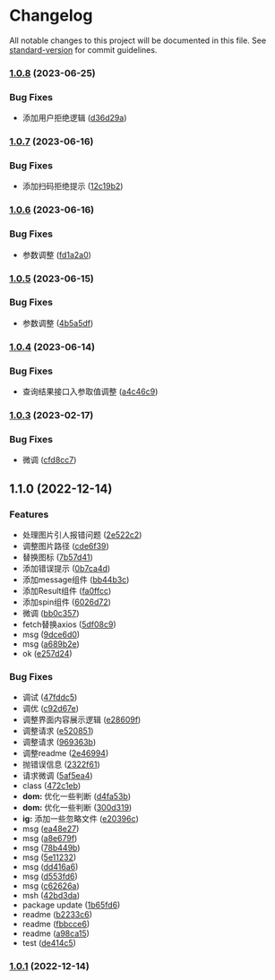 # Changelog

All notable changes to this project will be documented in this file. See [standard-version](https://github.com/conventional-changelog/standard-version) for commit guidelines.

### [1.0.8](https://github.com/trustasia-com/wekey-react/compare/v1.0.7...v1.0.8) (2023-06-25)


### Bug Fixes

* 添加用户拒绝逻辑 ([d36d29a](https://github.com/trustasia-com/wekey-react/commit/d36d29ae87225ff065d368eaf16fa82adc42345c))

### [1.0.7](https://github.com/trustasia-com/wekey-react/compare/v1.0.6...v1.0.7) (2023-06-16)


### Bug Fixes

* 添加扫码拒绝提示 ([12c19b2](https://github.com/trustasia-com/wekey-react/commit/12c19b245f8d36756f0bdc9d896de785e4216460))

### [1.0.6](https://github.com/trustasia-com/wekey-react/compare/v1.0.5...v1.0.6) (2023-06-16)


### Bug Fixes

* 参数调整 ([fd1a2a0](https://github.com/trustasia-com/wekey-react/commit/fd1a2a0582ae2698b06a663a04318b7452a4f5ce))

### [1.0.5](https://github.com/trustasia-com/wekey-react/compare/v1.0.4...v1.0.5) (2023-06-15)


### Bug Fixes

* 参数调整 ([4b5a5df](https://github.com/trustasia-com/wekey-react/commit/4b5a5df620b3ffd452c6aa8e7e7a65fe762c7ccb))

### [1.0.4](https://github.com/trustasia-com/wekey-react/compare/v1.0.3...v1.0.4) (2023-06-14)


### Bug Fixes

* 查询结果接口入参取值调整 ([a4c46c9](https://github.com/trustasia-com/wekey-react/commit/a4c46c911d3a406136a0eaca8862574af63b6c79))

### [1.0.3](https://github.com/trustasia-com/wekey-react/compare/v1.0.2...v1.0.3) (2023-02-17)


### Bug Fixes

* 微调 ([cfd8cc7](https://github.com/trustasia-com/wekey-react/commit/cfd8cc70a0c0a19544b9953a99e95b7611cc1139))

## 1.1.0 (2022-12-14)


### Features

* 处理图片引人报错问题 ([2e522c2](https://github.com/trustasia-com/wekey-react/commit/2e522c2af77fcccd1921fe9780cf7ded5a3aafc5))
* 调整图片路径 ([cde6f39](https://github.com/trustasia-com/wekey-react/commit/cde6f39628288be14ead9f99bf004dc168709fa9))
* 替换图标 ([7b57d41](https://github.com/trustasia-com/wekey-react/commit/7b57d41b2e186e9ccffb1436d1ffce365cf915af))
* 添加错误提示 ([0b7ca4d](https://github.com/trustasia-com/wekey-react/commit/0b7ca4d1915e813debeeaffc0796dc63443c2445))
* 添加message组件 ([bb44b3c](https://github.com/trustasia-com/wekey-react/commit/bb44b3cad22e44d2c5a2a76e9ccf56ddd28dd385))
* 添加Result组件 ([fa0ffcc](https://github.com/trustasia-com/wekey-react/commit/fa0ffccbbaf4ae8a5c4b783d7bc46c5a7c9e7104))
* 添加spin组件 ([6026d72](https://github.com/trustasia-com/wekey-react/commit/6026d72baa9061f338dfad90dd7f18bb6d52194a))
* 微调 ([bb0c357](https://github.com/trustasia-com/wekey-react/commit/bb0c35711bbd2e3fc87f99e53221fa6c391fbdd1))
* fetch替换axios ([5df08c9](https://github.com/trustasia-com/wekey-react/commit/5df08c924188acaae58c33fd046416626e2ada32))
* msg ([9dce6d0](https://github.com/trustasia-com/wekey-react/commit/9dce6d02d4df4f5a4e48311a05c56ab5ae25ab0a))
* msg ([a689b2e](https://github.com/trustasia-com/wekey-react/commit/a689b2e9e7075f197d980658b1dbae1e76ab9e1a))
* ok ([e257d24](https://github.com/trustasia-com/wekey-react/commit/e257d24f4dbd054fac9a6a8bb37c08214509a84a))


### Bug Fixes

* 调试 ([47fddc5](https://github.com/trustasia-com/wekey-react/commit/47fddc5534ddad5eb75e12a8b488cbc8a28f48e9))
* 调优 ([c92d67e](https://github.com/trustasia-com/wekey-react/commit/c92d67ea6ee4ae6eecbbe85b4a49c09cc066fa07))
* 调整界面内容展示逻辑 ([e28609f](https://github.com/trustasia-com/wekey-react/commit/e28609fdaaecc1c50cd1a37acb655976188255a2))
* 调整请求 ([e520851](https://github.com/trustasia-com/wekey-react/commit/e520851813e4b25e300f437738c3a7d8756c66f2))
* 调整请求 ([969363b](https://github.com/trustasia-com/wekey-react/commit/969363b5e682a5b03c998eee3566c6fe28762439))
* 调整readme ([2e46994](https://github.com/trustasia-com/wekey-react/commit/2e46994834d9b1aa61f51cb804486f71237ad093))
* 抛错误信息 ([2322f61](https://github.com/trustasia-com/wekey-react/commit/2322f61df37dc0496e305e9e597077a7387af482))
* 请求微调 ([5af5ea4](https://github.com/trustasia-com/wekey-react/commit/5af5ea442a78210b8ae24ac0223cdfb37528c6b3))
* class ([472c1eb](https://github.com/trustasia-com/wekey-react/commit/472c1eb73c0cb4890806797f94dd000cb3e7b003))
* **dom:** 优化一些判断 ([d4fa53b](https://github.com/trustasia-com/wekey-react/commit/d4fa53be66dfdd7c548060b7e149f4de01ec831a))
* **dom:** 优化一些判断 ([300d319](https://github.com/trustasia-com/wekey-react/commit/300d31979a5fa5f5c08f5bc2b9339159eab17511))
* **ig:** 添加一些忽略文件 ([e20396c](https://github.com/trustasia-com/wekey-react/commit/e20396c6ec694f22d4abb392f494822d2ac248c9))
* msg ([ea48e27](https://github.com/trustasia-com/wekey-react/commit/ea48e274d7b5271fc5e3b92eaf676079dd9ffd97))
* msg ([a8e679f](https://github.com/trustasia-com/wekey-react/commit/a8e679ff679bf9e9b02af3457e84c8abdd737aec))
* msg ([78b449b](https://github.com/trustasia-com/wekey-react/commit/78b449bbc2db39ae0a82bf8a41d9ecfddc89bc67))
* msg ([5e11232](https://github.com/trustasia-com/wekey-react/commit/5e11232f419e5135cd2d211bad0b4dd6c2fcb20b))
* msg ([dd416a6](https://github.com/trustasia-com/wekey-react/commit/dd416a6eadf66acd4b47aff66028b8026bb0b38d))
* msg ([d553fd6](https://github.com/trustasia-com/wekey-react/commit/d553fd67247e0c53912506debcb0a800c7c65d29))
* msg ([c62626a](https://github.com/trustasia-com/wekey-react/commit/c62626aa9f617885f2b5c092689445e0ff401d7b))
* msh ([42bd3da](https://github.com/trustasia-com/wekey-react/commit/42bd3dac0f52592148249a572e0690e75d1671ea))
* package update ([1b65fd6](https://github.com/trustasia-com/wekey-react/commit/1b65fd63dbf2d24022039d507069d2ddceef8ea0))
* readme ([b2233c6](https://github.com/trustasia-com/wekey-react/commit/b2233c652ae76abe0d9c7ff03951efb8ec23781c))
* readme ([fbbcce6](https://github.com/trustasia-com/wekey-react/commit/fbbcce63a903f9cb653fddd238b34a9d054894c5))
* readme ([a98ca15](https://github.com/trustasia-com/wekey-react/commit/a98ca15dfea293699a9c49cabd70245fb706e67c))
* test ([de414c5](https://github.com/trustasia-com/wekey-react/commit/de414c5a5223a016a404777b20ff7861377da1dc))

### [1.0.1](https://github.com/trustasia-com/wekey-react/compare/v1.1.8...v1.0.1) (2022-12-14)
